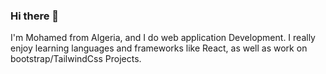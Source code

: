 ### Hi there 👋

I'm Mohamed from Algeria, and I do web application Development. I really enjoy learning languages and frameworks like React, as well as work on bootstrap/TailwindCss Projects.
<!--
**Boumaadm/Boumaadm** is a ✨ _special_ ✨ repository because its `README.md` (this file) appears on your GitHub profile.

[![Anurag's GitHub stats](https://github-readme-stats.vercel.app/api?username=Boumaadm&show_icons=true&theme=merko&hide=contribs,prs&count_private=true)]


Here are some ideas to get you started:

- 🔭 I’m currently working on ...
- 🌱 I’m currently learning ...
- 👯 I’m looking to collaborate on ...
- 🤔 I’m looking for help with ...
- 💬 Ask me about ...
- 📫 How to reach me: ...
- 😄 Pronouns: ...
- ⚡ Fun fact: ...
-->
